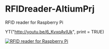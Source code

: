 # RFIDreader-AltiumPrj
RFID reader for Raspberry Pi

YT("http://youtu.be/6_KvxqAvIUk", print = TRUE)

[![RFID reader for Raspberry Pi](http://img.youtube.com/vi/6_KvxqAvIUk/0.jpg)](https://www.youtube.com/watch?v=6_KvxqAvIUk)


